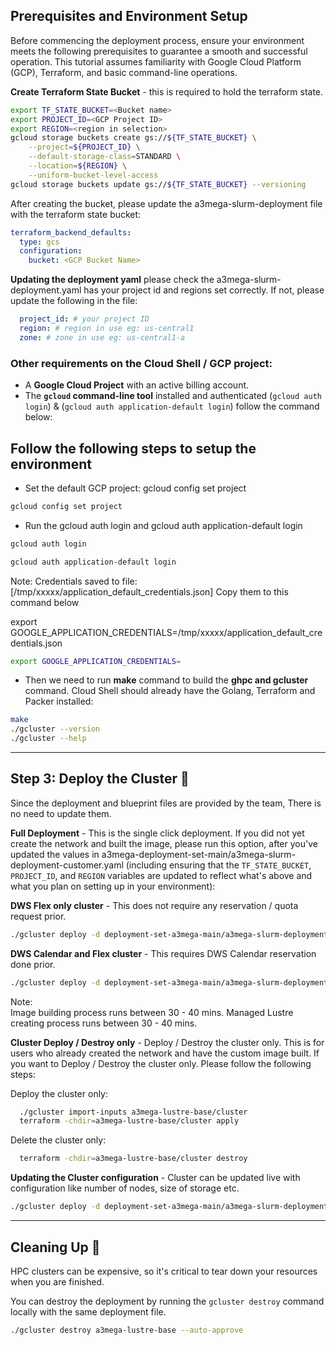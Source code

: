 ## **Prerequisites and Environment Setup**

Before commencing the deployment process, ensure your environment meets the following prerequisites to guarantee a smooth and successful operation. This tutorial assumes familiarity with Google Cloud Platform (GCP), Terraform, and basic command-line operations.

**Create Terraform State Bucket** - this is required to hold the terraform state. 
```bash
export TF_STATE_BUCKET=<Bucket name>
export PROJECT_ID=<GCP Project ID>
export REGION=<region in selection>
gcloud storage buckets create gs://${TF_STATE_BUCKET} \
    --project=${PROJECT_ID} \
    --default-storage-class=STANDARD \
    --location=${REGION} \
    --uniform-bucket-level-access
gcloud storage buckets update gs://${TF_STATE_BUCKET} --versioning
```

After creating the bucket, please update the a3mega-slurm-deployment file with the terraform state bucket:

```yaml
terraform_backend_defaults:
  type: gcs
  configuration:
    bucket: <GCP Bucket Name>
```
**Updating the deployment yaml** please check the a3mega-slurm-deployment.yaml has your project id and regions set correctly.
If not, please update the following in the file:
```yaml
  project_id: # your project ID
  region: # region in use eg: us-central1
  zone: # zone in use eg: us-central1-a
```
### Other requirements on the Cloud Shell / GCP project: 
* A **Google Cloud Project** with an active billing account.
* The **<code>gcloud</code> command-line tool** installed and authenticated (`gcloud auth login`) & (`gcloud auth application-default login`) follow the command below: 

## Follow the following steps to setup the environment

* Set the default GCP project:
    gcloud config set project <user project ID>
```bash
gcloud config set project 
```

* Run the gcloud auth login and gcloud auth application-default login 
```bash
gcloud auth login
```
```bash
gcloud auth application-default login
```
Note:
Credentials saved to file: [/tmp/xxxxx/application_default_credentials.json]
Copy them to this command below

   export GOOGLE_APPLICATION_CREDENTIALS=/tmp/xxxxx/application_default_credentials.json 
```bash
export GOOGLE_APPLICATION_CREDENTIALS=
```

* Then we need to run **make** command to build the **ghpc and gcluster** command. Cloud Shell should already have the Golang, Terraform and Packer
installed:

```bash
make
./gcluster --version
./gcluster --help
```

---

## Step 3: Deploy the Cluster 🎉

Since the deployment and blueprint files are provided by the team, There is no need to update them. 

**Full Deployment** - This is the single click deployment. If you did not yet create the network and built the image, please run this option, after you've updated the values in a3mega-deployment-set-main/a3mega-slurm-deployment-customer.yaml (including ensuring that the `TF_STATE_BUCKET`, `PROJECT_ID`, and `REGION` variables are updated to reflect what's above and what you plan on setting up in your environment):

**DWS Flex only cluster** - This does not require any reservation / quota request prior. 
```bash
./gcluster deploy -d deployment-set-a3mega-main/a3mega-slurm-deployment.yaml deployment-set-a3mega-main/a3mega-lustre-slurm-blueprint.yaml --auto-approve
```

**DWS Calendar and Flex cluster** - This requires DWS Calendar reservation done prior.
```bash
./gcluster deploy -d deployment-set-a3mega-main/a3mega-slurm-deployment.yaml deployment-set-a3mega-main/a3mega-lustre-slurm-blueprint-dws-2-partitions.yaml --auto-approve
```

Note:  
Image building process runs between 30 - 40 mins.
Managed Lustre creating process runs between 30 - 40 mins.


**Cluster Deploy / Destroy only**  - Deploy / Destroy the cluster only. This is for users who already created the network and have the custom image built. 
If you want to Deploy / Destroy the cluster only. Please follow the following steps: 

Deploy the cluster only: 

```bash
  ./gcluster import-inputs a3mega-lustre-base/cluster
  terraform -chdir=a3mega-lustre-base/cluster apply
```

Delete the cluster only:

```bash
  terraform -chdir=a3mega-lustre-base/cluster destroy
```

**Updating the Cluster configuration** - Cluster can be updated live with configuration like number of nodes, size of storage etc.

```bash
./gcluster deploy -d deployment-set-a3mega-main/a3mega-slurm-deployment.yaml deployment-set-a3mega-main/a3mega-lustre-slurm-blueprint.yaml -w  --only primary,cluster
```

---

## **Cleaning Up 🧹**

HPC clusters can be expensive, so it's critical to tear down your resources when you are finished.

You can destroy the deployment by running the `gcluster destroy` command locally with the same deployment file.

```bash
./gcluster destroy a3mega-lustre-base --auto-approve
```
